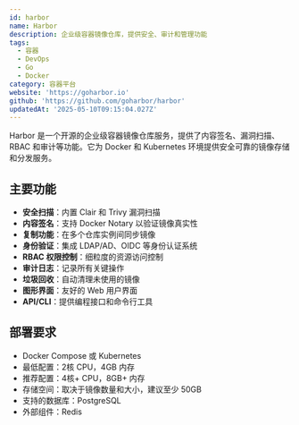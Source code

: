 ```yaml
---
id: harbor
name: Harbor
description: 企业级容器镜像仓库，提供安全、审计和管理功能
tags:
  - 容器
  - DevOps
  - Go
  - Docker
category: 容器平台
website: 'https://goharbor.io'
github: 'https://github.com/goharbor/harbor'
updatedAt: '2025-05-10T09:15:04.027Z'
---
```


Harbor 是一个开源的企业级容器镜像仓库服务，提供了内容签名、漏洞扫描、RBAC 和审计等功能。它为 Docker 和 Kubernetes 环境提供安全可靠的镜像存储和分发服务。

## 主要功能

- **安全扫描**：内置 Clair 和 Trivy 漏洞扫描
- **内容签名**：支持 Docker Notary 以验证镜像真实性
- **复制功能**：在多个仓库实例间同步镜像
- **身份验证**：集成 LDAP/AD、OIDC 等身份认证系统
- **RBAC 权限控制**：细粒度的资源访问控制
- **审计日志**：记录所有关键操作
- **垃圾回收**：自动清理未使用的镜像
- **图形界面**：友好的 Web 用户界面
- **API/CLI**：提供编程接口和命令行工具

## 部署要求

- Docker Compose 或 Kubernetes
- 最低配置：2核 CPU，4GB 内存
- 推荐配置：4核+ CPU，8GB+ 内存
- 存储空间：取决于镜像数量和大小，建议至少 50GB
- 支持的数据库：PostgreSQL
- 外部组件：Redis 
